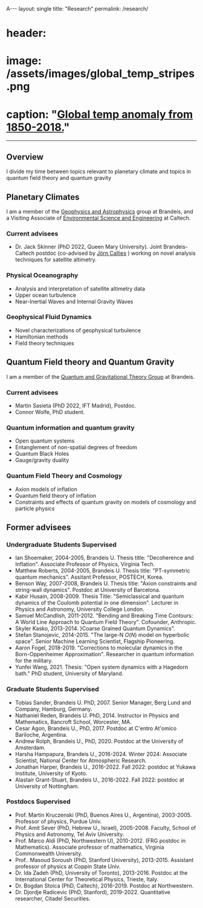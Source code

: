 A---
layout: single
title: "Research"
permalink: /research/
# header:
#   image: /assets/images/global_temp_stripes.png
#   caption: "[Global temp anomaly from 1850-2018.](https://en.wikipedia.org/wiki/Warming_stripes)"
---

## Overview

I divide my time between topics relevant to planetary climate and topics in quantum field theory and quantum gravity

## Planetary Climates

I am a member of the [Geophysics and Astrophysics](https://www.brandeis.edu/physics/research/astrophysics.html) group at Brandeis, and a Visiting Associate of [Environmental Science and Engineering](https://ese.caltech.edu/) at Caltech.

### Current advisees

- Dr. Jack Skinner (PhD 2022, Queen Mary University). Joint Brandeis-Caltech postdoc (co-advised by [J&ouml;rn Callies](https://jcallies.com/) ) working on novel analysis techniques for satellite altimetry.

### Physical Oceanography

- Analysis and interpretation of satellite altimetry data
- Upper ocean turbulence
- Near-Inertial Waves and Internal Gravity Waves

### Geophysical Fluid Dynamics

- Novel characterizations of geophysical turbulence
- Hamiltonian methods
- Field theory techniques

## Quantum Field theory and Quantum Gravity

I am a member of the [Quantum and Gravitational Theory Group](https://www.brandeis.edu/physics/hegt/) at Brandeis.

### Current advisees

- Martin Sasieta (PhD 2022, IFT Madrid), Postdoc.
- Connor Wolfe, PhD student.

### Quantum information and quantum gravity

- Open quantum systems
- Entanglement of non-spatial degrees of freedom
- Quantum Black Holes
- Gauge/gravity duality

### Quantum Field Theory and Cosmology

- Axion models of inflation
- Quantum field theory of inflation
- Constraints and effects of quantum gravity on models of cosmology and particle physics

## Former advisees

### Undergraduate Students Supervised

- Ian Shoemaker, 2004-2005, Brandeis U. Thesis title: "Decoherence and Inflation".
Associate Professor of Physics, Virginia Tech.
- Matthew Roberts, 2004-2005, Brandeis U.  Thesis title: "PT-symmetric quantum mechanics". Assitant Professor, POSTECH, Korea.
- Benson Way, 2007-2008, Brandeis U. Thesis title: "Axion constraints and
string-wall dynamics". Postdoc at University of Barcelona.
- Kabir Husain, 2008-2009.  Thesis Title: "Semiclassical and quantum dynamics of the Coulomb
potential in one dimension". Lecturer in Physics and Astronomy, University College London.
- Samuel McCandlish, 2011-2012. "Bending and Breaking Time Contours: A World Line Approach to Quantum Field Theory".  Cofounder, Anthropic.
- Skyler Kasko, 2013-2014. }Coarse Grained Quantum Dynamics".
- Stefan Stanojevic, 2014-2015. "The large-N $O(N)$ model on hyperbolic space". Senior Machine Learning Scientist, Flagship Pioneering.
- Aaron Fogel, 2018-2019. "Corrections to molecular dynamics in the Born-Oppenheimer Approximation". Researcher in quantum information for the military.
- Yunfei Wang, 2021. Thesis: "Open system dynamics with a Hagedorn bath." PhD student, University of Maryland.

### Graduate Students Supervised

- Tobias Sander, Brandeis U. PhD, 2007. Senior Manager, Berg Lund and Company, Hamburg, Germany.
- Nathaniel Reden, Brandeis U.  PhD, 2014. Instructor in Physics and Mathematics, Bancroft School, Worcester, MA.
- Cesar Agon, Brandeis U., PhD, 2017. Postdoc at C\'entro At\'omico Bariloche, Argentina.
- Andrew Rolph, Brandeis U., PhD, 2020. Postdoc at the University of Amsterdam.
- Harsha Hampapura, Brandeis U., 2016-2024. Winter 2024: Associate Scientist, National Center for Atmospheric Research. 
- Jonathan Harper, Brandeis U., 2016-2022. Fall 2022: postdoc at Yukawa Institute, University of Kyoto.
- Alastair Grant-Stuart, Brandeis U., 2016-2022. Fall 2022: postdoc at University of Nottingham.

### Postdocs Supervised

- Prof. Martin Kruczenski (PhD, Buenos Aires U., Argentina), 
2003-2005.  Professor of physics, Purdue Univ.
- Prof. Amit Sever (PhD, Hebrew U., Israel), 2005-2008. Faculty, School of Physics and Astronomy, Tel Aviv University.
- Prof. Marco Aldi (PhD, Northwestern U), 2010-2012. (FRG postdoc in Mathematics). Associate professor of mathematics, Virginia Commonwealth University.
- Prof.. Masoud Soroush (PhD, Stanford University), 2013-2015. Assistant professor of physics at Coppin State Univ.
- Dr. Ida Zadeh (PhD, University of Toronto), 2013-2016. Postdoc at the International Center for Theoretical Physics, Trieste, Italy. 
- Dr. Bogdan Stoica (PhD, Caltech), 2016-2019. Postdoc at Northwestern.
- Dr. Djordje Radicevic (PhD, Stanford), 2019-2022. Quantitative researcher, Citadel Securities.
